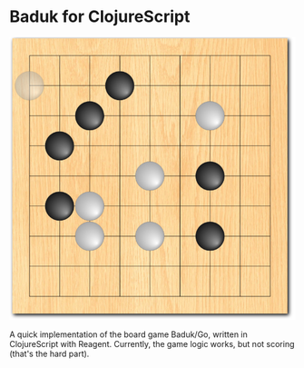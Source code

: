 # Baduk for ClojureScript

![Go](Go.png)

A quick implementation of the board game Baduk/Go, written in ClojureScript with Reagent.
Currently, the game logic works, but not scoring (that's the hard part).
